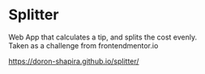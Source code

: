 # Splitter
Web App that calculates a tip, and splits the cost evenly.  
Taken as a challenge from frontendmentor.io

https://doron-shapira.github.io/splitter/
